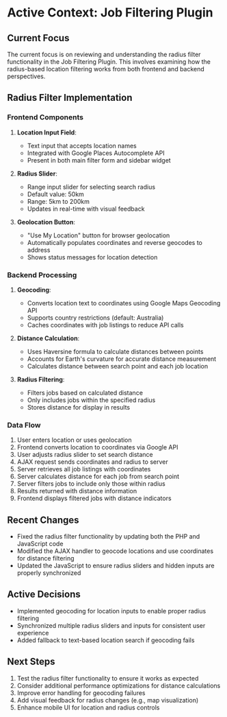 # Active Context: Job Filtering Plugin

## Current Focus
The current focus is on reviewing and understanding the radius filter functionality in the Job Filtering Plugin. This involves examining how the radius-based location filtering works from both frontend and backend perspectives.

## Radius Filter Implementation

### Frontend Components
1. **Location Input Field**: 
   - Text input that accepts location names
   - Integrated with Google Places Autocomplete API
   - Present in both main filter form and sidebar widget

2. **Radius Slider**:
   - Range input slider for selecting search radius
   - Default value: 50km
   - Range: 5km to 200km
   - Updates in real-time with visual feedback

3. **Geolocation Button**:
   - "Use My Location" button for browser geolocation
   - Automatically populates coordinates and reverse geocodes to address
   - Shows status messages for location detection

### Backend Processing
1. **Geocoding**:
   - Converts location text to coordinates using Google Maps Geocoding API
   - Supports country restrictions (default: Australia)
   - Caches coordinates with job listings to reduce API calls

2. **Distance Calculation**:
   - Uses Haversine formula to calculate distances between points
   - Accounts for Earth's curvature for accurate distance measurement
   - Calculates distance between search point and each job location

3. **Radius Filtering**:
   - Filters jobs based on calculated distance
   - Only includes jobs within the specified radius
   - Stores distance for display in results

### Data Flow
1. User enters location or uses geolocation
2. Frontend converts location to coordinates via Google API
3. User adjusts radius slider to set search distance
4. AJAX request sends coordinates and radius to server
5. Server retrieves all job listings with coordinates
6. Server calculates distance for each job from search point
7. Server filters jobs to include only those within radius
8. Results returned with distance information
9. Frontend displays filtered jobs with distance indicators

## Recent Changes
- Fixed the radius filter functionality by updating both the PHP and JavaScript code
- Modified the AJAX handler to geocode locations and use coordinates for distance filtering
- Updated the JavaScript to ensure radius sliders and hidden inputs are properly synchronized

## Active Decisions
- Implemented geocoding for location inputs to enable proper radius filtering
- Synchronized multiple radius sliders and inputs for consistent user experience
- Added fallback to text-based location search if geocoding fails

## Next Steps
1. Test the radius filter functionality to ensure it works as expected
2. Consider additional performance optimizations for distance calculations
3. Improve error handling for geocoding failures
4. Add visual feedback for radius changes (e.g., map visualization)
5. Enhance mobile UI for location and radius controls
